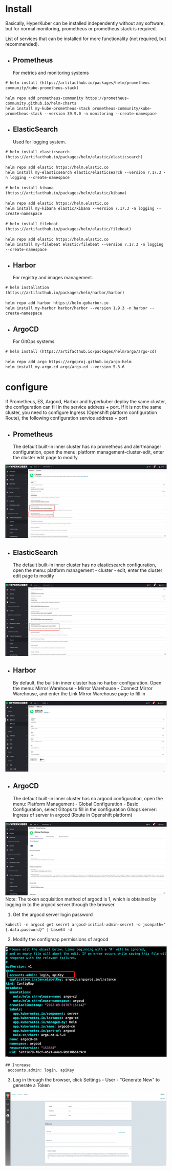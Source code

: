 # Install

Basically, HyperKuber can be installed independently without any software, but for normal monitoring, prometheus or prometheus stack is required.

List of services that can be installed for more functionality (not required, but recommended).

+ ## Prometheus
   For metrics and monitoring systems
````
# helm install (https://artifacthub.io/packages/helm/prometheus-community/kube-prometheus-stack)

helm repo add prometheus-community https://prometheus-community.github.io/helm-charts
helm install my-kube-prometheus-stack prometheus-community/kube-prometheus-stack --version 39.9.0 -n monitoring --create-namespace
````

+ ## ElasticSearch
   Used for logging system.
````
# helm install elasticsearch (https://artifacthub.io/packages/helm/elastic/elasticsearch)

helm repo add elastic https://helm.elastic.co
helm install my-elasticsearch elastic/elasticsearch --version 7.17.3 -n logging --create-namespace

# helm install kibana (https://artifacthub.io/packages/helm/elastic/kibana)

helm repo add elastic https://helm.elastic.co
helm install my-kibana elastic/kibana --version 7.17.3 -n logging --create-namespace

# helm install filebeat (https://artifacthub.io/packages/helm/elastic/filebeat)

helm repo add elastic https://helm.elastic.co
helm install my-filebeat elastic/filebeat --version 7.17.3 -n logging --create-namespace
````

+ ## Harbor
  For registry and images management.
````
# helm installation (https://artifacthub.io/packages/helm/harbor/harbor)

helm repo add harbor https://helm.goharbor.io
helm install my-harbor harbor/harbor --version 1.9.3 -n harbor --create-namespace
````

+ ## ArgoCD
    For GitOps systems.
````
# helm install (https://artifacthub.io/packages/helm/argo/argo-cd)

helm repo add argo https://argoproj.github.io/argo-helm
helm install my-argo-cd argo/argo-cd --version 5.3.6
````

# configure

If Prometheus, ES, Argocd, Harbor and hyperkuber deploy the same cluster, the configuration can fill in the service address + port. If it is not the same cluster, you need to configure Ingress (Openshift platform configuration Route), the following configuration service address + port
+ ## Prometheus
   The default built-in inner cluster has no prometheus and alertmanager configuration, open the menu: platform management-cluster-edit, enter the cluster edit page to modify

![Minion](../../assets/images/start/prometheus-1-en.jpg)

+ ## ElasticSearch
   The default built-in inner cluster has no elasticsearch configuration, open the menu: platform management - cluster - edit, enter the cluster edit page to modify

![Minion](../../assets/images/start/es-1-en.jpg)

+ ## Harbor
   By default, the built-in inner cluster has no harbor configuration. Open the menu: Mirror Warehouse - Mirror Warehouse - Connect Mirror Warehouse, and enter the Link Mirror Warehouse page to fill in

![Minion](../../assets/images/registry/create.jpg)

+ ## ArgoCD
    The default built-in inner cluster has no argocd configuration, open the menu: Platform Management - Global Configuration - Basic Configuration, select Gitops to fill in the configuration
    Gitops server: Ingress of server in argocd (Route in Openshift platform)
    
![Minion](../../assets/images/start/argocd-1-en.jpg)
Note: The token acquisition method of argocd is 1, which is obtained by logging in to the argocd server through the browser.
1. Get the argocd server login password
````
kubectl -n argocd get secret argocd-initial-admin-secret -o jsonpath="{.data.password}" | base64 -d
````
2. Modify the configmap permissions of argocd

![Minion](../../assets/images/start/argocd-cm.jpg)
````
## Increase
 accounts.admin: login, apiKey
````
3. Log in through the browser, click Settings - User - "Generate New" to generate a Token

![Minion](../../assets/images/start/argocd-token.jpg)